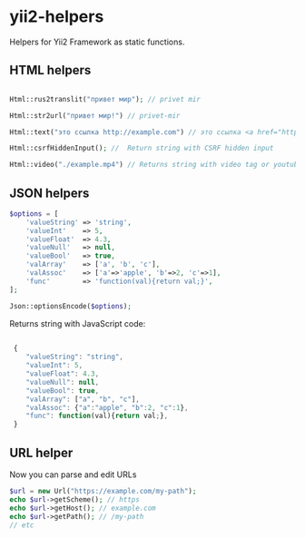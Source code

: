 # yii2-helpers
Helpers for Yii2 Framework as static functions.

## HTML helpers

```php

Html::rus2translit("привет мир"); // privet mir

Html::str2url("привет мир!") // privet-mir

Html::text("это ссылка http://example.com") // это ссылка <a href="http://example.com">http://example.com</a>

Html::csrfHiddenInput(); //  Return string with CSRF hidden input

Html::video("./example.mp4") // Returns string with video tag or youtube-iframe.

```


## JSON helpers

```php
$options = [
	'valueString' => 'string',
	'valueInt'    => 5,
	'valueFloat'  => 4.3,
	'valueNull'   => null,
	'valueBool'   => true,
	'valArray'    => ['a', 'b', 'c'],
	'valAssoc'    => ['a'=>'apple', 'b'=>2, 'c'=>1],
	'func'        => 'function(val){return val;}',
];

Json::optionsEncode($options);

```
Returns string with JavaScript code:
```javascript
 
 {
 	"valueString": "string",
 	"valueInt": 5,
 	"valueFloat": 4.3,
 	"valueNull": null,
 	"valueBool": true,
 	"valArray": ["a", "b", "c"],
 	"valAssoc": {"a":"apple", "b":2, "c":1},
 	"func": function(val){return val;},
 }
```


## URL helper


Now you can parse and edit URLs
```php
$url = new Url("https://example.com/my-path");
echo $url->getScheme(); // https
echo $url->getHost(); // example.com
echo $url->getPath(); // /my-path
// etc

```